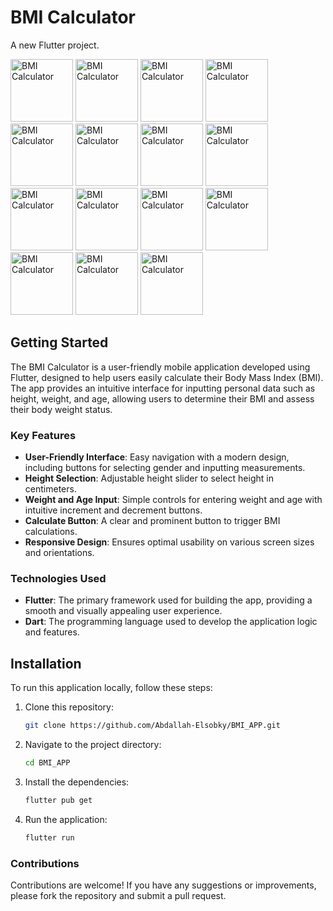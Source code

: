 # BMI Calculator

A new Flutter project.

<img src="https://github.com/user-attachments/assets/1a8785b7-2846-48bb-a25c-9a3112449ebc" alt="BMI Calculator" width="100" />

<img src="https://github.com/user-attachments/assets/943ef830-cdba-4528-b986-dedf1752de66" alt="BMI Calculator" width="100" />

<img src="https://github.com/user-attachments/assets/fd4732c7-44a9-4406-a084-b9be980aa70e" alt="BMI Calculator" width="100" />

<img src="https://github.com/user-attachments/assets/128dc4e4-e288-4856-8a10-3d58214c9a3b" alt="BMI Calculator " width="100" />
<img src="https://github.com/user-attachments/assets/2e40ec5c-f4bf-4e6d-a571-8a296ffcfea8" alt="BMI Calculator " width="100" />
<img src="https://github.com/user-attachments/assets/1ee89a37-742b-4760-82a7-38b8097878a9" alt="BMI Calculator " width="100" />
<img src="https://github.com/user-attachments/assets/30c72f27-c261-48c1-aa77-3bbfaeb066ec" alt="BMI Calculator " width="100" />
<img src="https://github.com/user-attachments/assets/a496eaad-16ca-4f88-9963-f5ea485110ce" alt="BMI Calculator " width="100" />
<img src="https://github.com/user-attachments/assets/8ea6447d-1cd6-463e-b0cb-eb7a4bdfde96" alt="BMI Calculator " width="100" />
<img src="https://github.com/user-attachments/assets/eb148761-ba57-4d67-8883-5a59ee3f2809" alt="BMI Calculator " width="100" />
<img src="https://github.com/user-attachments/assets/463a907d-86be-46cc-90ed-2e4e4980a963" alt="BMI Calculator " width="100" />
<img src="https://github.com/user-attachments/assets/57d01262-efea-4e2b-a275-6db49c1f10da" alt="BMI Calculator " width="100" />
<img src="https://github.com/user-attachments/assets/02ba2e8c-e72f-483e-adfb-006ed86ddbfa" alt="BMI Calculator " width="100" />
<img src="https://github.com/user-attachments/assets/521df714-1d43-4e2b-9f92-0e29075ecc9b" alt="BMI Calculator " width="100" />
<img src="https://github.com/user-attachments/assets/916f599e-a486-4038-b241-8b808853b834" alt="BMI Calculator " width="100" />


## Getting Started

The BMI Calculator is a user-friendly mobile application developed using Flutter, designed to help users easily calculate their Body Mass Index (BMI). The app provides an intuitive interface for inputting personal data such as height, weight, and age, allowing users to determine their BMI and assess their body weight status.

### Key Features

- **User-Friendly Interface**: Easy navigation with a modern design, including buttons for selecting gender and inputting measurements.
- **Height Selection**: Adjustable height slider to select height in centimeters.
- **Weight and Age Input**: Simple controls for entering weight and age with intuitive increment and decrement buttons.
- **Calculate Button**: A clear and prominent button to trigger BMI calculations.
- **Responsive Design**: Ensures optimal usability on various screen sizes and orientations.

### Technologies Used

- **Flutter**: The primary framework used for building the app, providing a smooth and visually appealing user experience.
- **Dart**: The programming language used to develop the application logic and features.

## Installation

To run this application locally, follow these steps:

1. Clone this repository:
   ```bash
   git clone https://github.com/Abdallah-Elsobky/BMI_APP.git
2. Navigate to the project directory:
   ```bash
   cd BMI_APP
3. Install the dependencies:
   ```bash
   flutter pub get
4. Run the application:
   ```bash
   flutter run

### Contributions

Contributions are welcome! If you have any suggestions or improvements, please fork the repository and submit a pull request.



